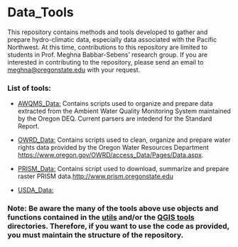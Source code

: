 # Data_Tools
This repository contains methods and tools developed to gather and prepare hydro-climatic data, especially data associated with the Pacific Northwest. At this time, contributions to this repository are limited to students in Prof. Meghna Babbar-Sebens’ research group. If you are interested in contributing to the repository, please send an email to meghna@oregonstate.edu with your request.

### List of tools:
* [AWQMS_Data:](tools/AWQMS_Data) Contains scripts used to organize and prepare data extracted from the Ambient Water Quality Monitoring System maintained by the Oregon DEQ. Current parsers are intedend for the Standard Report.

* [OWRD_Data:](tools/OWRD_Data) Contains scripts used to clean, organize and prepare water rights data provided by the Oregon Water Resources Department https://www.oregon.gov/OWRD/access_Data/Pages/Data.aspx.

* [PRISM_Data:](tools/PRISM_Data) Contains script used to download, summarize and prepare raster PRISM data.http://www.prism.oregonstate.edu

* [USDA_Data:](tools/USDA_Data) 

### Note: Be aware the many of the tools above use objects and functions contained in the [utils](tools/utils) and/or the [QGIS tools](tools/QGIS_tools) directories. Therefore, if you want to use the code as provided, you must maintain the structure of the repository.
